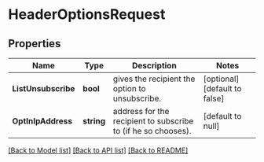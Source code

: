 # HeaderOptionsRequest

## Properties
Name | Type | Description | Notes
------------ | ------------- | ------------- | -------------
**ListUnsubscribe** | **bool** | gives the recipient the option to unsubscribe. | [optional] [default to false]
**OptInIpAddress** | **string** | address for the recipient to subscribe to (if he so chooses). | [default to null]

[[Back to Model list]](../README.md#documentation-for-models) [[Back to API list]](../README.md#documentation-for-api-endpoints) [[Back to README]](../README.md)

